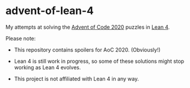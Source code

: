 # advent-of-lean-4

My attempts at solving the [Advent of Code 2020](https://adventofcode.com/2020) puzzles in [Lean 4](https://github.com/leanprover/lean4/blob/master/README.md).

Please note:

* This repository contains spoilers for AoC 2020. (Obviously!)

* Lean 4 is still work in progress, so some of these solutions might stop working as Lean 4 evolves.

* This project is not affiliated with Lean 4 in any way.
